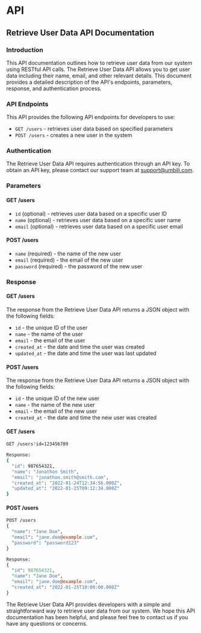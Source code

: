 # API
## Retrieve User Data API Documentation
### Introduction
This API documentation outlines how to retrieve user data from our system using RESTful API calls. The Retrieve User Data API allows you to get user data including their name, email, and other relevant details. This document provides a detailed description of the API's endpoints, parameters, response, and authentication process.

### API Endpoints
This API provides the following API endpoints for developers to use:

* `GET /users` - retrieves user data based on specified parameters
* `POST /users` - creates a new user in the system

### Authentication
The Retrieve User Data API requires authentication through an API key. To obtain an API key, please contact our support team at support@umbili.com.

### Parameters
#### GET /users
* `id` (optional) - retrieves user data based on a specific user ID
* `name` (optional) - retrieves user data based on a specific user name
* `email` (optional) - retrieves user data based on a specific user email

#### POST /users
* `name` (required) - the name of the new user
* `email` (required) - the email of the new user
* `password` (required) - the password of the new user

### Response
#### GET /users
The response from the Retrieve User Data API returns a JSON object with the following fields:

* `id` - the unique ID of the user
* `name` - the name of the user
* `email` - the email of the user
* `created_at` - the date and time the user was created
* `updated_at` - the date and time the user was last updated

#### POST /users
The response from the Retrieve User Data API returns a JSON object with the following fields:

* `id` - the unique ID of the new user
* `name` - the name of the new user
* `email` - the email of the new user
* `created_at` - the date and time the new user was created

#### GET /users

```bash
GET /users?id=123456789

Response:
{
  "id": 987654321,
  "name": "Jonathon Smith",
  "email": "jonathon.smith@smith.com",
  "created_at": "2022-01-24T12:34:56.000Z",
  "updated_at": "2022-01-25T09:12:34.000Z"
}
```
#### POST /users

```perl
POST /users
{
  "name": "Jane Doe",
  "email": "jane.doe@example.com",
  "password": "password123"
}

Response:
{
  "id": 987654321,
  "name": "Jane Doe",
  "email": "jane.doe@example.com",
  "created_at": "2022-01-25T10:00:00.000Z"
}
```
The Retrieve User Data API provides developers with a simple and straightforward way to retrieve user data from our system. We hope this API documentation has been helpful, and please feel free to contact us if you have any questions or concerns.
